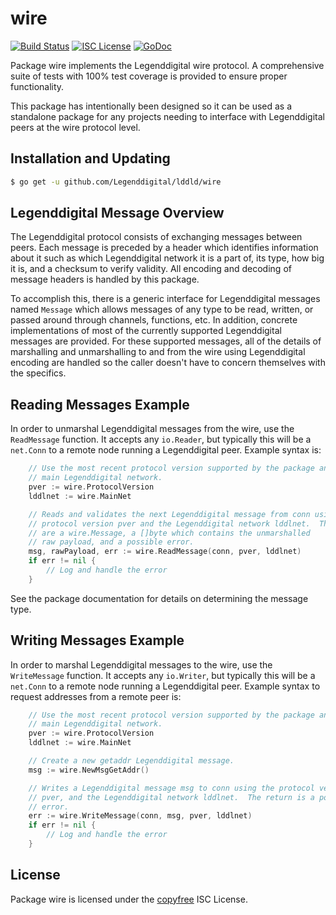 wire
====

[![Build Status](http://img.shields.io/travis/Legenddigital/lddld.svg)](https://travis-ci.org/Legenddigital/lddld)
[![ISC License](http://img.shields.io/badge/license-ISC-blue.svg)](http://copyfree.org)
[![GoDoc](https://img.shields.io/badge/godoc-reference-blue.svg)](http://godoc.org/github.com/Legenddigital/lddld/wire)

Package wire implements the Legenddigital wire protocol.  A comprehensive suite of
tests with 100% test coverage is provided to ensure proper functionality.

This package has intentionally been designed so it can be used as a standalone
package for any projects needing to interface with Legenddigital peers at the wire
protocol level.

## Installation and Updating

```bash
$ go get -u github.com/Legenddigital/lddld/wire
```

## Legenddigital Message Overview

The Legenddigital protocol consists of exchanging messages between peers. Each message
is preceded by a header which identifies information about it such as which
Legenddigital network it is a part of, its type, how big it is, and a checksum to
verify validity. All encoding and decoding of message headers is handled by this
package.

To accomplish this, there is a generic interface for Legenddigital messages named
`Message` which allows messages of any type to be read, written, or passed
around through channels, functions, etc. In addition, concrete implementations
of most of the currently supported Legenddigital messages are provided. For these
supported messages, all of the details of marshalling and unmarshalling to and
from the wire using Legenddigital encoding are handled so the caller doesn't have to
concern themselves with the specifics.

## Reading Messages Example

In order to unmarshal Legenddigital messages from the wire, use the `ReadMessage`
function. It accepts any `io.Reader`, but typically this will be a `net.Conn`
to a remote node running a Legenddigital peer.  Example syntax is:

```Go
	// Use the most recent protocol version supported by the package and the
	// main Legenddigital network.
	pver := wire.ProtocolVersion
	lddlnet := wire.MainNet

	// Reads and validates the next Legenddigital message from conn using the
	// protocol version pver and the Legenddigital network lddlnet.  The returns
	// are a wire.Message, a []byte which contains the unmarshalled
	// raw payload, and a possible error.
	msg, rawPayload, err := wire.ReadMessage(conn, pver, lddlnet)
	if err != nil {
		// Log and handle the error
	}
```

See the package documentation for details on determining the message type.

## Writing Messages Example

In order to marshal Legenddigital messages to the wire, use the `WriteMessage`
function. It accepts any `io.Writer`, but typically this will be a `net.Conn`
to a remote node running a Legenddigital peer. Example syntax to request addresses
from a remote peer is:

```Go
	// Use the most recent protocol version supported by the package and the
	// main Legenddigital network.
	pver := wire.ProtocolVersion
	lddlnet := wire.MainNet

	// Create a new getaddr Legenddigital message.
	msg := wire.NewMsgGetAddr()

	// Writes a Legenddigital message msg to conn using the protocol version
	// pver, and the Legenddigital network lddlnet.  The return is a possible
	// error.
	err := wire.WriteMessage(conn, msg, pver, lddlnet)
	if err != nil {
		// Log and handle the error
	}
```

## License

Package wire is licensed under the [copyfree](http://copyfree.org) ISC
License.
